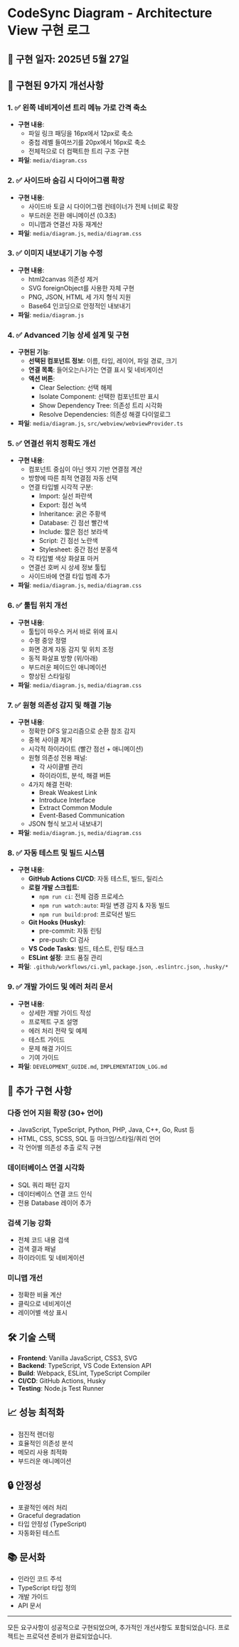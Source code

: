 # CodeSync Diagram - Architecture View 구현 로그

## 📅 구현 일자: 2025년 5월 27일

## 🎯 구현된 9가지 개선사항

### 1. ✅ 왼쪽 네비게이션 트리 메뉴 가로 간격 축소
- **구현 내용**: 
  - 파일 링크 패딩을 16px에서 12px로 축소
  - 중첩 레벨 들여쓰기를 20px에서 16px로 축소
  - 전체적으로 더 컴팩트한 트리 구조 구현
- **파일**: `media/diagram.css`

### 2. ✅ 사이드바 숨김 시 다이어그램 확장
- **구현 내용**:
  - 사이드바 토글 시 다이어그램 컨테이너가 전체 너비로 확장
  - 부드러운 전환 애니메이션 (0.3초)
  - 미니맵과 연결선 자동 재계산
- **파일**: `media/diagram.js`, `media/diagram.css`

### 3. ✅ 이미지 내보내기 기능 수정
- **구현 내용**:
  - html2canvas 의존성 제거
  - SVG foreignObject를 사용한 자체 구현
  - PNG, JSON, HTML 세 가지 형식 지원
  - Base64 인코딩으로 안정적인 내보내기
- **파일**: `media/diagram.js`

### 4. ✅ Advanced 기능 상세 설계 및 구현
- **구현된 기능**:
  - **선택된 컴포넌트 정보**: 이름, 타입, 레이어, 파일 경로, 크기
  - **연결 목록**: 들어오는/나가는 연결 표시 및 네비게이션
  - **액션 버튼**:
    - Clear Selection: 선택 해제
    - Isolate Component: 선택한 컴포넌트만 표시
    - Show Dependency Tree: 의존성 트리 시각화
    - Resolve Dependencies: 의존성 해결 다이얼로그
- **파일**: `media/diagram.js`, `src/webview/webviewProvider.ts`

### 5. ✅ 연결선 위치 정확도 개선
- **구현 내용**:
  - 컴포넌트 중심이 아닌 엣지 기반 연결점 계산
  - 방향에 따른 최적 연결점 자동 선택
  - 연결 타입별 시각적 구분:
    - Import: 실선 파란색
    - Export: 점선 녹색
    - Inheritance: 굵은 주황색
    - Database: 긴 점선 빨간색
    - Include: 짧은 점선 보라색
    - Script: 긴 점선 노란색
    - Stylesheet: 중간 점선 분홍색
  - 각 타입별 색상 화살표 마커
  - 연결선 호버 시 상세 정보 툴팁
  - 사이드바에 연결 타입 범례 추가
- **파일**: `media/diagram.js`, `media/diagram.css`

### 6. ✅ 툴팁 위치 개선
- **구현 내용**:
  - 툴팁이 마우스 커서 바로 위에 표시
  - 수평 중앙 정렬
  - 화면 경계 자동 감지 및 위치 조정
  - 동적 화살표 방향 (위/아래)
  - 부드러운 페이드인 애니메이션
  - 향상된 스타일링
- **파일**: `media/diagram.js`, `media/diagram.css`

### 7. ✅ 원형 의존성 감지 및 해결 기능
- **구현 내용**:
  - 정확한 DFS 알고리즘으로 순환 참조 감지
  - 중복 사이클 제거
  - 시각적 하이라이트 (빨간 점선 + 애니메이션)
  - 원형 의존성 전용 패널:
    - 각 사이클별 관리
    - 하이라이트, 분석, 해결 버튼
  - 4가지 해결 전략:
    - Break Weakest Link
    - Introduce Interface
    - Extract Common Module
    - Event-Based Communication
  - JSON 형식 보고서 내보내기
- **파일**: `media/diagram.js`, `media/diagram.css`

### 8. ✅ 자동 테스트 및 빌드 시스템
- **구현 내용**:
  - **GitHub Actions CI/CD**: 자동 테스트, 빌드, 릴리스
  - **로컬 개발 스크립트**:
    - `npm run ci`: 전체 검증 프로세스
    - `npm run watch:auto`: 파일 변경 감지 & 자동 빌드
    - `npm run build:prod`: 프로덕션 빌드
  - **Git Hooks (Husky)**:
    - pre-commit: 자동 린팅
    - pre-push: CI 검사
  - **VS Code Tasks**: 빌드, 테스트, 린팅 태스크
  - **ESLint 설정**: 코드 품질 관리
- **파일**: `.github/workflows/ci.yml`, `package.json`, `.eslintrc.json`, `.husky/*`

### 9. ✅ 개발 가이드 및 에러 처리 문서
- **구현 내용**:
  - 상세한 개발 가이드 작성
  - 프로젝트 구조 설명
  - 에러 처리 전략 및 예제
  - 테스트 가이드
  - 문제 해결 가이드
  - 기여 가이드
- **파일**: `DEVELOPMENT_GUIDE.md`, `IMPLEMENTATION_LOG.md`

## 🌟 추가 구현 사항

### 다중 언어 지원 확장 (30+ 언어)
- JavaScript, TypeScript, Python, PHP, Java, C++, Go, Rust 등
- HTML, CSS, SCSS, SQL 등 마크업/스타일/쿼리 언어
- 각 언어별 의존성 추출 로직 구현

### 데이터베이스 연결 시각화
- SQL 쿼리 패턴 감지
- 데이터베이스 연결 코드 인식
- 전용 Database 레이어 추가

### 검색 기능 강화
- 전체 코드 내용 검색
- 검색 결과 패널
- 하이라이트 및 네비게이션

### 미니맵 개선
- 정확한 비율 계산
- 클릭으로 네비게이션
- 레이어별 색상 표시

## 🛠️ 기술 스택
- **Frontend**: Vanilla JavaScript, CSS3, SVG
- **Backend**: TypeScript, VS Code Extension API
- **Build**: Webpack, ESLint, TypeScript Compiler
- **CI/CD**: GitHub Actions, Husky
- **Testing**: Node.js Test Runner

## 📈 성능 최적화
- 점진적 렌더링
- 효율적인 의존성 분석
- 메모리 사용 최적화
- 부드러운 애니메이션

## 🔒 안정성
- 포괄적인 에러 처리
- Graceful degradation
- 타입 안정성 (TypeScript)
- 자동화된 테스트

## 📚 문서화
- 인라인 코드 주석
- TypeScript 타입 정의
- 개발 가이드
- API 문서

---

모든 요구사항이 성공적으로 구현되었으며, 추가적인 개선사항도 포함되었습니다.
프로젝트는 프로덕션 준비가 완료되었습니다.
